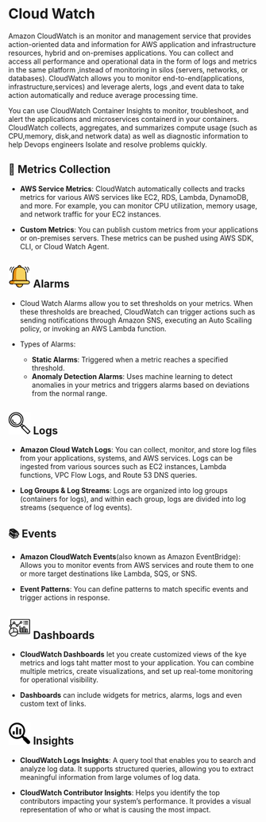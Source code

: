 # Cloud Watch

Amazon CloudWatch is an monitor and management service that provides action-oriented data and information for AWS application and infrastructure resources, hybrid and on-premises applications. You can collect and access all performance and operational data in the form of logs and metrics in the same platform ,instead of monitoring in silos (servers, networks, or databases). CloudWatch allows you to monitor end-to-end(applications, infrastructure,services) and leverage alerts, logs ,and event data to take action automatically and reduce average processing time.


You can use CloudWatch Container Insights to monitor, troubleshoot, and alert the applications and microservices containerd in your containers.
CloudWatch collects, aggregates, and summarizes compute usage (such as CPU,memory, disk,and network data) as well as diagnostic information to help Devops engineers Isolate and resolve problems quickly.

## 🚀 Metrics Collection

-  **AWS Service Metrics**: CloudWatch automatically collects and tracks metrics for various AWS services like EC2, RDS, Lambda, DynamoDB, and more. For example, you can monitor CPU utilization, memory usage, and network traffic for your EC2 instances.

- **Custom Metrics**: You can publish custom metrics from your applications or on-premises servers. These metrics can be pushed using AWS SDK, CLI, or Cloud Watch Agent.


## <img src ="./Image/image.png" width="45" height="45"> Alarms

- Cloud Watch Alarms allow you to set thresholds on your metrics. When these thresholds are breached, CloudWatch can trigger actions such as sending notifications through Amazon SNS, executing an Auto Scailing policy, or invoking an AWS Lambda function.
  
- Types of Alarms:
    - **Static Alarms**: Triggered when a metric reaches a specified threshold.
    - **Anomaly Detection Alarms**: Uses machine learning to detect anomalies in your metrics and triggers alarms based on deviations from the normal range.



##  <img src ="./Image/image-1.png" width="45" height="45"> Logs

- **Amazon Cloud Watch Logs**: You can collect, monitor, and store log files from your applications, systems, and AWS services. Logs can be ingested from various sources such as EC2 instances, Lambda functions, VPC Flow Logs, and Route 53 DNS queries.

- **Log Groups & Log Streams**: Logs are organized into log groups (containers for logs), and within each group, logs are divided into log streams (sequence of log events).
  
## 📚 Events 

- **Amazon CloudWatch Events**(also known as Amazon EventBridge): Allows you to monitor events from AWS services and route them to one or more target destinations like Lambda, SQS, or SNS.
  
- **Event Patterns**: You can define patterns to match specific events and trigger actions in response. 


##  <img src ="./Image/image-2.png" width="45" height="45"> Dashboards

- **CloudWatch Dashboards** let you create customized views of the kye metrics and logs taht matter most to your application. You can combine multiple metrics, create visualizations, and set up real-tome monitoring for operational visibility.
  
- **Dashboards** can include widgets for metrics, alarms, logs and even custom text of links.
##  <img src ="./Image/image-3.png" width="45" height="45"> Insights

- **CloudWatch Logs Insights**: A query tool that enables you to search and analyze log data. It supports structured queries, allowing you to extract meaningful information from large volumes of log data.

- **CloudWatch Contributor Insights**: Helps you identify the top contributors impacting your system’s performance. It provides a visual representation of who or what is causing the most impact.